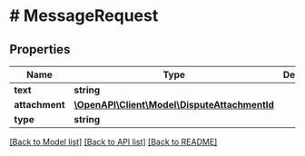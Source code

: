 # # MessageRequest

## Properties

Name | Type | Description | Notes
------------ | ------------- | ------------- | -------------
**text** | **string** |  | 
**attachment** | [**\OpenAPI\Client\Model\DisputeAttachmentId**](.md) |  | 
**type** | **string** |  | 

[[Back to Model list]](../../README.md#documentation-for-models) [[Back to API list]](../../README.md#documentation-for-api-endpoints) [[Back to README]](../../README.md)


